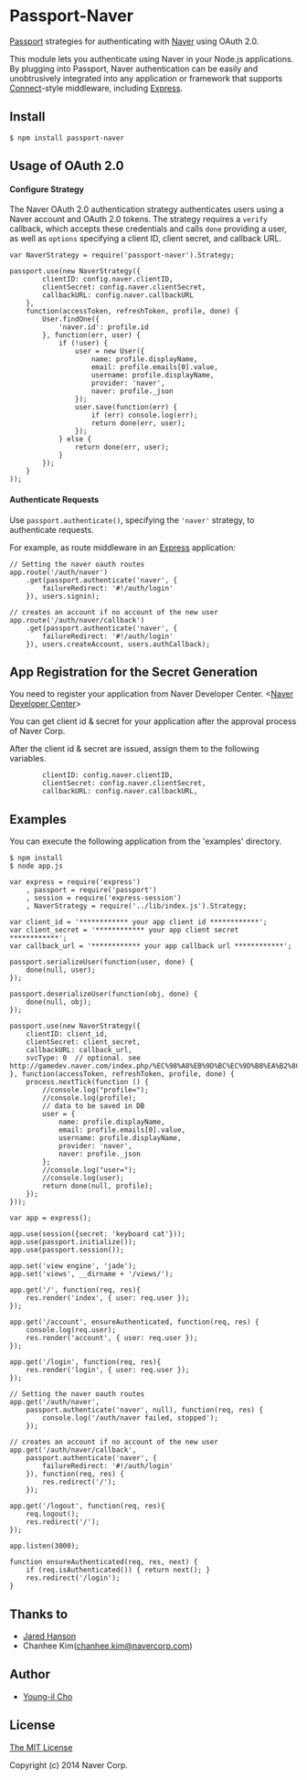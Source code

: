 # Passport-Naver

[Passport](http://passportjs.org/) strategies for authenticating with [Naver](http://www.naver.com/)
using OAuth 2.0.

This module lets you authenticate using Naver in your Node.js applications.
By plugging into Passport, Naver authentication can be easily and
unobtrusively integrated into any application or framework that supports
[Connect](http://www.senchalabs.org/connect/)-style middleware, including
[Express](http://expressjs.com/).

## Install

    $ npm install passport-naver

## Usage of OAuth 2.0

#### Configure Strategy

The Naver OAuth 2.0 authentication strategy authenticates users using a Naver
account and OAuth 2.0 tokens.  The strategy requires a `verify` callback, which
accepts these credentials and calls `done` providing a user, as well as
`options` specifying a client ID, client secret, and callback URL.

    var NaverStrategy = require('passport-naver').Strategy;

    passport.use(new NaverStrategy({
            clientID: config.naver.clientID,
            clientSecret: config.naver.clientSecret,
            callbackURL: config.naver.callbackURL
		},
        function(accessToken, refreshToken, profile, done) {
            User.findOne({
                'naver.id': profile.id
            }, function(err, user) {
                if (!user) {
                    user = new User({
                        name: profile.displayName,
                        email: profile.emails[0].value,
                        username: profile.displayName,
                        provider: 'naver',
                        naver: profile._json
                    });
                    user.save(function(err) {
                        if (err) console.log(err);
                        return done(err, user);
                    });
                } else {
                    return done(err, user);
                }
            });
        }
    ));


#### Authenticate Requests

Use `passport.authenticate()`, specifying the `'naver'` strategy, to
authenticate requests.

For example, as route middleware in an [Express](http://expressjs.com/)
application:

    // Setting the naver oauth routes
    app.route('/auth/naver')
        .get(passport.authenticate('naver', {
            failureRedirect: '#!/auth/login'
        }), users.signin);

    // creates an account if no account of the new user
    app.route('/auth/naver/callback')
        .get(passport.authenticate('naver', {
            failureRedirect: '#!/auth/login'
        }), users.createAccount, users.authCallback);
        
## App Registration for the Secret Generation

You need to register your application from Naver Developer Center.
<[Naver Developer Center](https://developer.naver.com/openapi/register/login.nhn)>

You can get client id & secret for your application after the approval process of Naver Corp.

After the client id & secret are issued, assign them to the following variables.
  
            clientID: config.naver.clientID,
            clientSecret: config.naver.clientSecret,
            callbackURL: config.naver.callbackURL,


## Examples

You can execute the following application from the 'examples' directory.
	
	$ npm install 
	$ node app.js

	var express = require('express')
		, passport = require('passport')
		, session = require('express-session')
		, NaverStrategy = require('../lib/index.js').Strategy;
		
	var client_id = '************ your app client id ************';
	var client_secret = '************ your app client secret ************';
	var callback_url = '************ your app callback url ************';
	
	passport.serializeUser(function(user, done) {
		done(null, user);
	});
	
	passport.deserializeUser(function(obj, done) {
		done(null, obj);
	});
	
	passport.use(new NaverStrategy({
	    clientID: client_id,
	    clientSecret: client_secret,
	    callbackURL: callback_url,
        svcType: 0  // optional. see http://gamedev.naver.com/index.php/%EC%98%A8%EB%9D%BC%EC%9D%B8%EA%B2%8C%EC%9E%84:OAuth_2.0_API
	}, function(accessToken, refreshToken, profile, done) {
		process.nextTick(function () {
			//console.log("profile=");
			//console.log(profile);
			// data to be saved in DB
			user = {
				name: profile.displayName,
				email: profile.emails[0].value,
				username: profile.displayName,
				provider: 'naver',
				naver: profile._json
			};
			//console.log("user=");
			//console.log(user);
			return done(null, profile);
		});
	}));
	
	var app = express();
	
	app.use(session({secret: 'keyboard cat'}));
	app.use(passport.initialize());
	app.use(passport.session());
	
	app.set('view engine', 'jade');
	app.set('views', __dirname + '/views/');
	
	app.get('/', function(req, res){
		res.render('index', { user: req.user });
	});
	
	app.get('/account', ensureAuthenticated, function(req, res) {
		console.log(req.user);
		res.render('account', { user: req.user });
	});
	
	app.get('/login', function(req, res){
		res.render('login', { user: req.user });
	});
	
	// Setting the naver oauth routes
	app.get('/auth/naver', 
		passport.authenticate('naver', null), function(req, res) {
	    	console.log('/auth/naver failed, stopped');
	    });
	
	// creates an account if no account of the new user
	app.get('/auth/naver/callback', 
		passport.authenticate('naver', {
	        failureRedirect: '#!/auth/login'
	    }), function(req, res) {
	    	res.redirect('/'); 
	    });
	
	app.get('/logout', function(req, res){
		req.logout();
		res.redirect('/');
	});
	
	app.listen(3000);
	
	function ensureAuthenticated(req, res, next) {
		if (req.isAuthenticated()) { return next(); }
		res.redirect('/login');
	}


## Thanks to 

  - [Jared Hanson](http://github.com/jaredhanson)
  - Chanhee Kim(chanhee.kim@navercorp.com)

## Author

  - [Young-il Cho](http://github.com/terzeron)
  
## License

[The MIT License](http://opensource.org/licenses/MIT)

Copyright (c) 2014 Naver Corp.
